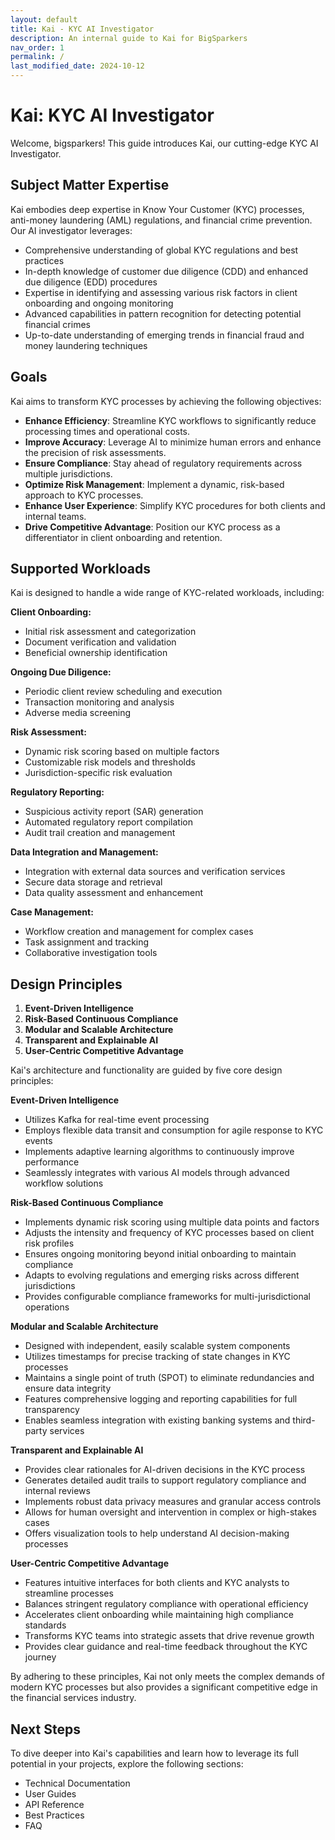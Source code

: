 ```yaml
---
layout: default
title: Kai - KYC AI Investigator
description: An internal guide to Kai for BigSparkers
nav_order: 1
permalink: /
last_modified_date: 2024-10-12
---
```


# Kai: KYC AI Investigator

Welcome, bigsparkers! This guide introduces Kai, our cutting-edge KYC AI Investigator.

## Subject Matter Expertise

Kai embodies deep expertise in Know Your Customer (KYC) processes, anti-money laundering (AML) regulations, and financial crime prevention. Our AI investigator leverages:

* Comprehensive understanding of global KYC regulations and best practices
* In-depth knowledge of customer due diligence (CDD) and enhanced due diligence (EDD) procedures
* Expertise in identifying and assessing various risk factors in client onboarding and ongoing monitoring
* Advanced capabilities in pattern recognition for detecting potential financial crimes
* Up-to-date understanding of emerging trends in financial fraud and money laundering techniques

## Goals

Kai aims to transform KYC processes by achieving the following objectives:

* **Enhance Efficiency**: Streamline KYC workflows to significantly reduce processing times and operational costs.
* **Improve Accuracy**: Leverage AI to minimize human errors and enhance the precision of risk assessments.
* **Ensure Compliance**: Stay ahead of regulatory requirements across multiple jurisdictions.
* **Optimize Risk Management**: Implement a dynamic, risk-based approach to KYC processes.
* **Enhance User Experience**: Simplify KYC procedures for both clients and internal teams.
* **Drive Competitive Advantage**: Position our KYC process as a differentiator in client onboarding and retention.

## Supported Workloads

Kai is designed to handle a wide range of KYC-related workloads, including:

**Client Onboarding:**

* Initial risk assessment and categorization
* Document verification and validation
* Beneficial ownership identification


**Ongoing Due Diligence:**

* Periodic client review scheduling and execution
* Transaction monitoring and analysis
* Adverse media screening


**Risk Assessment:**

* Dynamic risk scoring based on multiple factors
* Customizable risk models and thresholds
* Jurisdiction-specific risk evaluation


**Regulatory Reporting:**

* Suspicious activity report (SAR) generation
* Automated regulatory report compilation
* Audit trail creation and management


**Data Integration and Management:**

* Integration with external data sources and verification services
* Secure data storage and retrieval
* Data quality assessment and enhancement


**Case Management:**

* Workflow creation and management for complex cases
* Task assignment and tracking
* Collaborative investigation tools

## Design Principles

1. **Event-Driven Intelligence**
2. **Risk-Based Continuous Compliance**
3. **Modular and Scalable Architecture**
4. **Transparent and Explainable AI**
5. **User-Centric Competitive Advantage**

Kai's architecture and functionality are guided by five core design principles:

**Event-Driven Intelligence**

* Utilizes Kafka for real-time event processing
* Employs flexible data transit and consumption for agile response to KYC events
* Implements adaptive learning algorithms to continuously improve performance
* Seamlessly integrates with various AI models through advanced workflow solutions


**Risk-Based Continuous Compliance**

* Implements dynamic risk scoring using multiple data points and factors
* Adjusts the intensity and frequency of KYC processes based on client risk profiles
* Ensures ongoing monitoring beyond initial onboarding to maintain compliance
* Adapts to evolving regulations and emerging risks across different jurisdictions
* Provides configurable compliance frameworks for multi-jurisdictional operations


**Modular and Scalable Architecture**

* Designed with independent, easily scalable system components
* Utilizes timestamps for precise tracking of state changes in KYC processes
* Maintains a single point of truth (SPOT) to eliminate redundancies and ensure data integrity
* Features comprehensive logging and reporting capabilities for full transparency
* Enables seamless integration with existing banking systems and third-party services


**Transparent and Explainable AI**

* Provides clear rationales for AI-driven decisions in the KYC process
* Generates detailed audit trails to support regulatory compliance and internal reviews
* Implements robust data privacy measures and granular access controls
* Allows for human oversight and intervention in complex or high-stakes cases
* Offers visualization tools to help understand AI decision-making processes


**User-Centric Competitive Advantage**

* Features intuitive interfaces for both clients and KYC analysts to streamline processes
* Balances stringent regulatory compliance with operational efficiency
* Accelerates client onboarding while maintaining high compliance standards
* Transforms KYC teams into strategic assets that drive revenue growth
* Provides clear guidance and real-time feedback throughout the KYC journey

By adhering to these principles, Kai not only meets the complex demands of modern KYC processes but also provides a significant competitive edge in the financial services industry.

## Next Steps
To dive deeper into Kai's capabilities and learn how to leverage its full potential in your projects, explore the following sections:

* Technical Documentation
* User Guides
* API Reference
* Best Practices
* FAQ